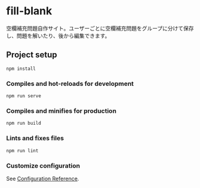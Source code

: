 # fill-blank

空欄補充問題自作サイト。ユーザーごとに空欄補充問題をグループに分けて保存し、問題を解いたり、後から編集できます。

## Project setup
```
npm install
```

### Compiles and hot-reloads for development
```
npm run serve
```

### Compiles and minifies for production
```
npm run build
```

### Lints and fixes files
```
npm run lint
```

### Customize configuration
See [Configuration Reference](https://cli.vuejs.org/config/).
